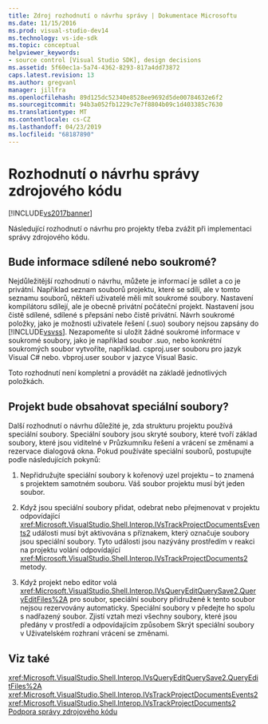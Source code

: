 ```yaml
---
title: Zdroj rozhodnutí o návrhu správy | Dokumentace Microsoftu
ms.date: 11/15/2016
ms.prod: visual-studio-dev14
ms.technology: vs-ide-sdk
ms.topic: conceptual
helpviewer_keywords:
- source control [Visual Studio SDK], design decisions
ms.assetid: 5f60ec1a-5a74-4362-8293-817a4dd73872
caps.latest.revision: 13
ms.author: gregvanl
manager: jillfra
ms.openlocfilehash: 89d125dc52340e8528ee9692d5de00784632e6f2
ms.sourcegitcommit: 94b3a052fb1229c7e7f8804b09c1d403385c7630
ms.translationtype: MT
ms.contentlocale: cs-CZ
ms.lasthandoff: 04/23/2019
ms.locfileid: "68187890"
---
```

# <a name="source-control-design-decisions"></a>Rozhodnutí o návrhu správy zdrojového kódu
[!INCLUDE[vs2017banner](../../includes/vs2017banner.md)]

Následující rozhodnutí o návrhu pro projekty třeba zvážit při implementaci správy zdrojového kódu.  
  
## <a name="will-information-be-shared-or-private"></a>Bude informace sdílené nebo soukromé?  
 Nejdůležitější rozhodnutí o návrhu, můžete je informací je sdílet a co je privátní. Například seznam souborů projektu, které se sdílí, ale v tomto seznamu souborů, někteří uživatelé měli mít soukromé soubory. Nastavení kompilátoru sdílejí, ale je obecně privátní počáteční projekt. Nastavení jsou čistě sdílené, sdílené s přepsání nebo čistě privátní. Návrh soukromé položky, jako je možnosti uživatele řešení (.suo) soubory nejsou zapsány do [!INCLUDE[vsvss](../../includes/vsvss-md.md)]. Nezapomeňte si uložit žádné soukromé informace v soukromé soubory, jako je například soubor .suo, nebo konkrétní soukromých soubor vytvoříte, například. csproj.user souboru pro jazyk Visual C# nebo. vbproj.user soubor v jazyce Visual Basic.  
  
 Toto rozhodnutí není kompletní a provádět na základě jednotlivých položkách.  
  
## <a name="will-the-project-include-special-files"></a>Projekt bude obsahovat speciální soubory?  
 Další rozhodnutí o návrhu důležité je, zda strukturu projektu používá speciální soubory. Speciální soubory jsou skryté soubory, které tvoří základ soubory, které jsou viditelné v Průzkumníku řešení a vrácení se změnami a rezervace dialogová okna. Pokud používáte speciální souborů, postupujte podle následujících pokynů:  
  
1. Nepřidružujte speciální soubory k kořenový uzel projektu – to znamená s projektem samotném souboru. Váš soubor projektu musí být jeden soubor.  
  
2. Když jsou speciální soubory přidat, odebrat nebo přejmenovat v projektu odpovídající <xref:Microsoft.VisualStudio.Shell.Interop.IVsTrackProjectDocumentsEvents2> události musí být aktivována s příznakem, který označuje soubory jsou speciální soubory. Tyto události jsou nazývány prostředím v reakci na projektu volání odpovídající <xref:Microsoft.VisualStudio.Shell.Interop.IVsTrackProjectDocuments2> metody.  
  
3. Když projekt nebo editor volá <xref:Microsoft.VisualStudio.Shell.Interop.IVsQueryEditQuerySave2.QueryEditFiles%2A> pro soubor, speciální soubory přidružené k tento soubor nejsou rezervovány automaticky. Speciální soubory v předejte ho spolu s nadřazený soubor. Zjistí vztah mezi všechny soubory, které jsou předány v prostředí a odpovídajícím způsobem Skrýt speciální soubory v Uživatelském rozhraní vrácení se změnami.  
  
## <a name="see-also"></a>Viz také  
 <xref:Microsoft.VisualStudio.Shell.Interop.IVsQueryEditQuerySave2.QueryEditFiles%2A>   
 <xref:Microsoft.VisualStudio.Shell.Interop.IVsTrackProjectDocumentsEvents2>   
 <xref:Microsoft.VisualStudio.Shell.Interop.IVsTrackProjectDocuments2>   
 [Podpora správy zdrojového kódu](../../extensibility/internals/supporting-source-control.md)
